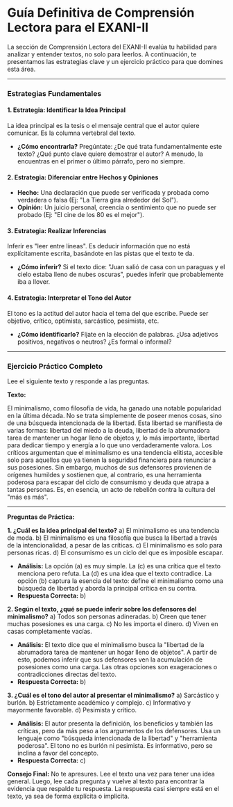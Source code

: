 # Guía Definitiva de Comprensión Lectora para el EXANI-II

La sección de Comprensión Lectora del EXANI-II evalúa tu habilidad para analizar y entender textos, no solo para leerlos. A continuación, te presentamos las estrategias clave y un ejercicio práctico para que domines esta área.

---

### **Estrategias Fundamentales**

#### **1. Estrategia: Identificar la Idea Principal**

La idea principal es la tesis o el mensaje central que el autor quiere comunicar. Es la columna vertebral del texto.

*   **¿Cómo encontrarla?** Pregúntate: ¿De qué trata fundamentalmente este texto? ¿Qué punto clave quiere demostrar el autor? A menudo, la encuentras en el primer o último párrafo, pero no siempre.

#### **2. Estrategia: Diferenciar entre Hechos y Opiniones**

*   **Hecho:** Una declaración que puede ser verificada y probada como verdadera o falsa (Ej: "La Tierra gira alrededor del Sol").
*   **Opinión:** Un juicio personal, creencia o sentimiento que no puede ser probado (Ej: "El cine de los 80 es el mejor").

#### **3. Estrategia: Realizar Inferencias**

Inferir es "leer entre líneas". Es deducir información que no está explícitamente escrita, basándote en las pistas que el texto te da.

*   **¿Cómo inferir?** Si el texto dice: "Juan salió de casa con un paraguas y el cielo estaba lleno de nubes oscuras", puedes inferir que probablemente iba a llover.

#### **4. Estrategia: Interpretar el Tono del Autor**

El tono es la actitud del autor hacia el tema del que escribe. Puede ser objetivo, crítico, optimista, sarcástico, pesimista, etc.

*   **¿Cómo identificarlo?** Fíjate en la elección de palabras. ¿Usa adjetivos positivos, negativos o neutros? ¿Es formal o informal?

---

### **Ejercicio Práctico Completo**

Lee el siguiente texto y responde a las preguntas.

**Texto:**

El minimalismo, como filosofía de vida, ha ganado una notable popularidad en la última década. No se trata simplemente de poseer menos cosas, sino de una búsqueda intencionada de la libertad. Esta libertad se manifiesta de varias formas: libertad del miedo a la deuda, libertad de la abrumadora tarea de mantener un hogar lleno de objetos y, lo más importante, libertad para dedicar tiempo y energía a lo que uno verdaderamente valora. Los críticos argumentan que el minimalismo es una tendencia elitista, accesible solo para aquellos que ya tienen la seguridad financiera para renunciar a sus posesiones. Sin embargo, muchos de sus defensores provienen de orígenes humildes y sostienen que, al contrario, es una herramienta poderosa para escapar del ciclo de consumismo y deuda que atrapa a tantas personas. Es, en esencia, un acto de rebelión contra la cultura del "más es más".

---

**Preguntas de Práctica:**

**1. ¿Cuál es la idea principal del texto?**
    a) El minimalismo es una tendencia de moda.
    b) El minimalismo es una filosofía que busca la libertad a través de la intencionalidad, a pesar de las críticas.
    c) El minimalismo es solo para personas ricas.
    d) El consumismo es un ciclo del que es imposible escapar.

*   **Análisis:** La opción (a) es muy simple. La (c) es una crítica que el texto menciona pero refuta. La (d) es una idea que el texto contradice. La opción (b) captura la esencia del texto: define el minimalismo como una búsqueda de libertad y aborda la principal crítica en su contra.
*   **Respuesta Correcta:** b)

**2. Según el texto, ¿qué se puede inferir sobre los defensores del minimalismo?**
    a) Todos son personas adineradas.
    b) Creen que tener muchas posesiones es una carga.
    c) No les importa el dinero.
    d) Viven en casas completamente vacías.

*   **Análisis:** El texto dice que el minimalismo busca la "libertad de la abrumadora tarea de mantener un hogar lleno de objetos". A partir de esto, podemos inferir que sus defensores ven la acumulación de posesiones como una carga. Las otras opciones son exageraciones o contradicciones directas del texto.
*   **Respuesta Correcta:** b)

**3. ¿Cuál es el tono del autor al presentar el minimalismo?**
    a) Sarcástico y burlón.
    b) Estrictamente académico y complejo.
    c) Informativo y mayormente favorable.
    d) Pesimista y crítico.

*   **Análisis:** El autor presenta la definición, los beneficios y también las críticas, pero da más peso a los argumentos de los defensores. Usa un lenguaje como "búsqueda intencionada de la libertad" y "herramienta poderosa". El tono no es burlón ni pesimista. Es informativo, pero se inclina a favor del concepto.
*   **Respuesta Correcta:** c)

**Consejo Final:** No te apresures. Lee el texto una vez para tener una idea general. Luego, lee cada pregunta y vuelve al texto para encontrar la evidencia que respalde tu respuesta. La respuesta casi siempre está en el texto, ya sea de forma explícita o implícita.
